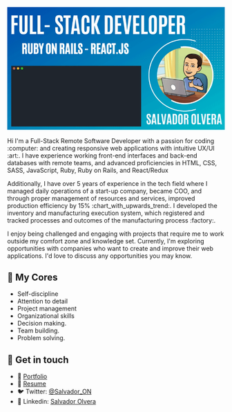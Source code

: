 <div align="center"><img src="https://github.com/Salvador-ON/Salvador-ON/blob/master/Salvador-Olvera-V2.gif" alt="About Me"></div>

<p>Hi I'm a Full-Stack Remote Software Developer with a passion for coding :computer: and creating responsive web applications with intuitive UX/UI :art:. I have experience working front-end interfaces and back-end databases with remote teams, and advanced proficiencies in HTML, CSS, SASS, JavaScript, Ruby, Ruby on Rails, and React/Redux</p>

<p>Additionally, I have over 5 years of experience in the tech field where I managed daily operations of a start-up company, became COO, and through proper management of resources and services, improved production efficiency by 15% :chart_with_upwards_trend:. I developed the inventory and manufacturing execution system, which registered and tracked processes and outcomes of the manufacturing process :factory:.
</p>

<p>I enjoy being challenged and engaging with projects that require me to work outside my comfort zone and knowledge set. Currently, I'm exploring opportunities with companies who want to create and improve their web applications. I'd love to discuss any opportunities you may know.</p>

## :star2: My Cores

 - Self-discipline
 - Attention to detail
 - Project management
 - Organizational skills
 - Decision making.
 - Team building.
 - Problem solving.

## :iphone:	Get in touch
- :file_folder: [Portfolio](https://salvador-on.github.io)
- :page_facing_up: [Resume](https://salvador-on.github.io/Salvador-ON-Resume/)
- :bird: Twitter: [@Salvador_ON](https://twitter.com/Salvador_ON)
- :briefcase: Linkedin: [Salvador Olvera](https://www.linkedin.com/in/salvador-olvera-n)

